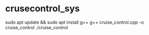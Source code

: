 # crusecontrol_sys

sudo apt update && sudo apt install g++
g++ cruise_control.cpp -o cruise_control
./cruise_control
